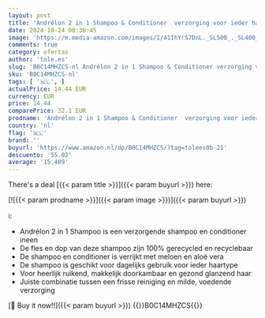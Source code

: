```yaml
---
layout: post
title: 'Andrélon 2 in 1 Shampoo & Conditioner  verzorging voor ieder haartype - 6 x 300 ml - Voordeelverpakking'
date: 2024-10-24 00:30:45
image: 'https://m.media-amazon.com/images/I/41IhYrS7DnL._SL500_._SL400_.jpg'
comments: true
category: ofertas
author: 'tole.es'
slug: 'B0C14MHZCS-nl Andrélon 2 in 1 Shampoo & Conditioner verzorging voor...'
sku: 'B0C14MHZCS-nl'
tags: [ '🇳🇱', ]
actualPrice: 14.44 EUR
currency: EUR
price: 14.44
comparePrice: 32.1 EUR
prodname: 'Andrélon 2 in 1 Shampoo & Conditioner  verzorging voor ieder haartype - 6 x 300 ml - Voordeelverpakking'
country: 'nl'
flag: '🇳🇱'
brand: ''
buyurl: 'https://www.amazon.nl/dp/B0C14MHZCS/?tag=tolees0b-21'
descuento: '55.02'
average: '15.409'
---
```


There's a deal [{{< param title >}}]({{< param buyurl >}})  here:

[![{{< param prodname >}}]({{< param image >}})]({{< param buyurl >}})

ℹ️:

- Andrélon 2 in 1 Shampoo is een verzorgende shampoo en conditioner ineen
- De fles en dop van deze shampoo zijn 100% gerecycled en recyclebaar
- De shampoo en conditioner is verrijkt met meloen en aloë vera
- De shampoo is geschikt voor dagelijks gebruik voor ieder haartype
- Voor heerlijk ruikend, makkelijk doorkambaar en gezond glanzend haar
- Juiste combinatie tussen een frisse reiniging en milde, voedende verzorging

[🛒 Buy it now!!]({{< param buyurl >}})
{{<world>}}B0C14MHZCS{{</world>}}
